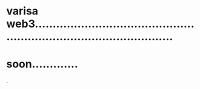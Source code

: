# varisa web3............................................................................................
# soon.............
.
